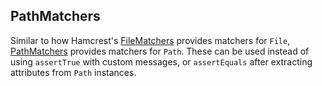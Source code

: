 <head>
  <title>PathMatchers</title>
</head>

## PathMatchers

Similar to how Hamcrest's [FileMatchers](https://hamcrest.org/JavaHamcrest/javadoc/2.2/org/hamcrest/io/FileMatchers.html) provides matchers for `File`, [PathMatchers](../apidocs/com/github/robtimus/junit/support/matchers/nio/file/PathMatchers.html) provides matchers for `Path`. These can be used instead of using `assertTrue` with custom messages, or `assertEquals` after extracting attributes from `Path` instances.
